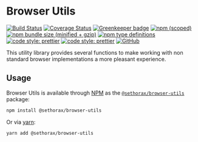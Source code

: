 # Browser Utils
[![Build Status](https://travis-ci.com/Sethorax/browser-utils.svg?branch=master)](https://travis-ci.com/Sethorax/browser-utils)
[![Coverage Status](https://coveralls.io/repos/github/Sethorax/browser-utils/badge.svg?branch=master)](https://coveralls.io/github/Sethorax/browser-utils?branch=master)
[![Greenkeeper badge](https://badges.greenkeeper.io/Sethorax/browser-utils.svg)](https://greenkeeper.io/)
[![npm (scoped)](https://img.shields.io/npm/v/@sethorax/browser-utils.svg)](https://www.npmjs.com/package/@sethorax/browser-utils)
[![npm bundle size (minified + gzip)](https://img.shields.io/bundlephobia/minzip/@sethorax/browser-utils.svg)](https://www.npmjs.com/package/@sethorax/browser-utils)
[![npm type definitions](https://img.shields.io/npm/types/@sethorax/browser-utils.svg)](https://www.typescriptlang.org/)
[![code style: prettier](https://img.shields.io/badge/code_style-prettier-ff69b4.svg)](https://github.com/prettier/prettier)
[![code style: prettier](https://img.shields.io/badge/%20%20%F0%9F%93%A6%F0%9F%9A%80-semantic--release-e10079.svg)](https://github.com/semantic-release/semantic-release)
[![GitHub](https://img.shields.io/github/license/sethorax/browser-utils.svg)](LICENSE.md)

This utility library provides several functions to make working with non standard browser implementations a more pleasant experience.

## Usage

Browser Utils is available through [NPM](http://npmjs.com) as the [`@sethorax/browser-utils`](https://www.npmjs.com/package/@sethorax/browser-utils) package:

```sh
npm install @sethorax/browser-utils
```

Or via [yarn](https://yarnpkg.com):

```sh
yarn add @sethorax/browser-utils
```